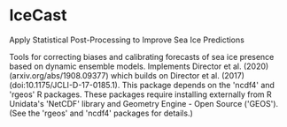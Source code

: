 # IceCast
Apply Statistical Post-Processing to Improve Sea Ice Predictions


Tools for correcting biases and calibrating forecasts of sea ice presence based on dynamic ensemble models. Implements Director et al. (2020) (arxiv.org/abs/1908.09377) which builds on Director et al. (2017) (doi:10.1175/JCLI-D-17-0185.1).  This package depends on the 'ncdf4' and 'rgeos' R packages. These packages require installing externally from R Unidata's 'NetCDF' library and Geometry Engine - Open Source ('GEOS'). (See the 'rgeos' and 'ncdf4' packages for details.) 

